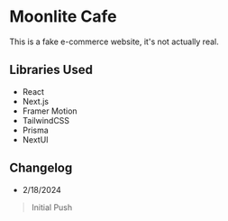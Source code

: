 # Moonlite Cafe

This is a fake e-commerce website, it's not actually real.

## Libraries Used

- React
- Next.js
- Framer Motion
- TailwindCSS
- Prisma
- NextUI

## Changelog

- 2/18/2024

> Initial Push

